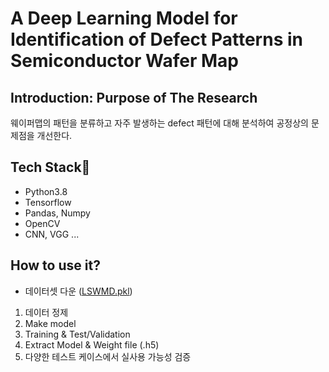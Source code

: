 # A Deep Learning Model for Identification of Defect Patterns in Semiconductor Wafer Map



## Introduction: Purpose of The Research

웨이퍼맵의 패턴을 분류하고 자주 발생하는 defect 패턴에 대해 분석하여 공정상의 문제점을 개선한다.

## Tech Stack🎁

- Python3.8
- Tensorflow
- Pandas, Numpy
- OpenCV
- CNN, VGG ...

## How to use it?
- 데이터셋 다운 ([LSWMD.pkl](https://www.kaggle.com/qingyi/wm811k-wafer-map))

1. 데이터 정제
2. Make model
3. Training & Test/Validation
4. Extract Model & Weight file (.h5)
5. 다양한 테스트 케이스에서 실사용 가능성 검증